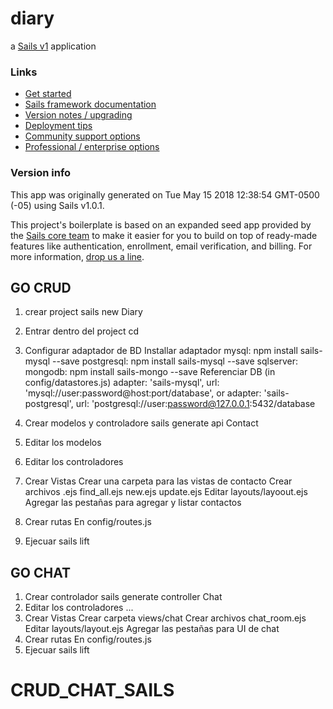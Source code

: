 # diary

a [Sails v1](https://sailsjs.com) application


### Links

+ [Get started](https://sailsjs.com/get-started)
+ [Sails framework documentation](https://sailsjs.com/documentation)
+ [Version notes / upgrading](https://sailsjs.com/documentation/upgrading)
+ [Deployment tips](https://sailsjs.com/documentation/concepts/deployment)
+ [Community support options](https://sailsjs.com/support)
+ [Professional / enterprise options](https://sailsjs.com/enterprise)


### Version info

This app was originally generated on Tue May 15 2018 12:38:54 GMT-0500 (-05) using Sails v1.0.1.

<!-- Internally, Sails used [`sails-generate@1.15.21`](https://github.com/balderdashy/sails-generate/tree/v1.15.21/lib/core-generators/new). -->


This project's boilerplate is based on an expanded seed app provided by the [Sails core team](https://sailsjs.com/about) to make it easier for you to build on top of ready-made features like authentication, enrollment, email verification, and billing.  For more information, [drop us a line](https://sailsjs.com/support).


<!--
Note:  Generators are usually run using the globally-installed `sails` CLI (command-line interface).  This CLI version is _environment-specific_ rather than app-specific, thus over time, as a project's dependencies are upgraded or the project is worked on by different developers on different computers using different versions of Node.js, the Sails dependency in its package.json file may differ from the globally-installed Sails CLI release it was originally generated with.  (Be sure to always check out the relevant [upgrading guides](https://sailsjs.com/upgrading) before upgrading the version of Sails used by your app.  If you're stuck, [get help here](https://sailsjs.com/support).)
-->



## GO CRUD ##
1. crear project
	sails new Diary
2. Entrar dentro del project
	cd
3. Configurar adaptador de BD
	Installar adaptador
		mysql: npm install sails-mysql --save
		postgresql: npm install sails-mysql --save
		sqlserver:
		mongodb: npm install sails-mongo --save
  Referenciar DB (in config/datastores.js)
    adapter: 'sails-mysql',
    url: 'mysql://user:password@host:port/database',
    or
    adapter: 'sails-postgresql',
    url: 'postgresql://user:password@127.0.0.1:5432/database

4. Crear modelos y controladore
	sails generate api Contact
5. Editar los modelos

6. Editar los controladores
7. Crear Vistas
  Crear una carpeta para las vistas de contacto
  Crear archivos .ejs
    find_all.ejs
    new.ejs
    update.ejs
  Editar layouts/layoout.ejs
    Agregar las pestañas para agregar y listar contactos
8. Crear rutas
  En config/routes.js
9. Ejecuar
  sails lift

## GO CHAT ##
1. Crear controlador
    sails generate controller Chat
2. Editar los controladores
    ...
3. Crear Vistas
  Crear carpeta views/chat
    Crear archivos chat_room.ejs
  Editar layouts/layout.ejs
    Agregar las pestañas para UI de chat
4. Crear rutas
  En config/routes.js
5. Ejecuar
  sails lift

# CRUD_CHAT_SAILS
